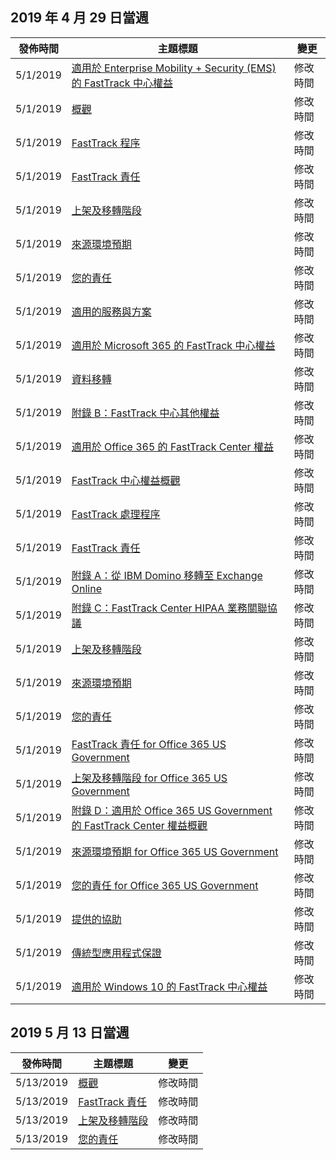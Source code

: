 <!-- This file is generated automatically each week. Changes made to this file will be overwritten.-->




## <a name="week-of-april-29-2019"></a>2019 年 4 月 29 日當週


| 發佈時間 |主題標題 | 變更 |
|------|------------|--------|
| 5/1/2019 | [適用於 Enterprise Mobility + Security (EMS) 的 FastTrack 中心權益](/FastTrack/ems-fasttrack-benefit-for-ems) | 修改時間 |
| 5/1/2019 | [概觀](/FastTrack/ems-fasttrack-benefit-overview) | 修改時間 |
| 5/1/2019 | [FastTrack 程序](/FastTrack/ems-fasttrack-process) | 修改時間 |
| 5/1/2019 | [FastTrack 責任](/FastTrack/ems-fasttrack-responsibilities) | 修改時間 |
| 5/1/2019 | [上架及移轉階段](/FastTrack/ems-onboarding-phases) | 修改時間 |
| 5/1/2019 | [來源環境預期](/FastTrack/ems-source-environment-expectations) | 修改時間 |
| 5/1/2019 | [您的責任](/FastTrack/ems-your-responsibilities) | 修改時間 |
| 5/1/2019 | [適用的服務與方案](/FastTrack/m365-eligible-services-and-plans) | 修改時間 |
| 5/1/2019 | [適用於 Microsoft 365 的 FastTrack 中心權益](/FastTrack/m365-fasttrack-benefit-overview) | 修改時間 |
| 5/1/2019 | [資料移轉](/FastTrack/o365-data-migration) | 修改時間 |
| 5/1/2019 | [附錄 B：FastTrack 中心其他權益](/FastTrack/o365-fasttrack-additional-benefits) | 修改時間 |
| 5/1/2019 | [適用於 Office 365 的 FastTrack Center 權益](/FastTrack/o365-fasttrack-benefit-for-office-365) | 修改時間 |
| 5/1/2019 | [FastTrack 中心權益概觀](/FastTrack/o365-fasttrack-benefit-overview) | 修改時間 |
| 5/1/2019 | [FastTrack 處理程序](/FastTrack/o365-fasttrack-process) | 修改時間 |
| 5/1/2019 | [FastTrack 責任](/FastTrack/o365-fasttrack-responsibilities) | 修改時間 |
| 5/1/2019 | [附錄 A：從 IBM Domino 移轉至 Exchange Online](/FastTrack/o365-from-ibm-domino-to-exchange-online) | 修改時間 |
| 5/1/2019 | [附錄 C：FastTrack Center HIPAA 業務關聯協議](/FastTrack/o365-hipaa-business-associate-agreement) | 修改時間 |
| 5/1/2019 | [上架及移轉階段](/FastTrack/o365-onboarding-and-migration) | 修改時間 |
| 5/1/2019 | [來源環境預期](/FastTrack/o365-source-environment-expectations) | 修改時間 |
| 5/1/2019 | [您的責任](/FastTrack/o365-your-responsibilities) | 修改時間 |
| 5/1/2019 | [FastTrack 責任 for Office 365 US Government](/FastTrack/us-gov-appendix-fasttrack-responsibilities) | 修改時間 |
| 5/1/2019 | [上架及移轉階段 for Office 365 US Government](/FastTrack/us-gov-appendix-onboarding-and-migration) | 修改時間 |
| 5/1/2019 | [附錄 D：適用於 Office 365 US Government 的 FastTrack Center 權益概觀](/FastTrack/us-gov-appendix-overview) | 修改時間 |
| 5/1/2019 | [來源環境預期 for Office 365 US Government](/FastTrack/us-gov-appendix-source-environment-expectations) | 修改時間 |
| 5/1/2019 | [您的責任 for Office 365 US Government](/FastTrack/us-gov-appendix-your-responsibilities) | 修改時間 |
| 5/1/2019 | [提供的協助](/FastTrack/win-10-daa-assistance-offered) | 修改時間 |
| 5/1/2019 | [傳統型應用程式保證](/FastTrack/win-10-desktop-app-assure) | 修改時間 |
| 5/1/2019 | [適用於 Windows 10 的 FastTrack 中心權益](/FastTrack/win-10-fasttrack-benefit-for-windows-10) | 修改時間 |


## <a name="week-of-may-13-2019"></a>2019 5 月 13 日當週


| 發佈時間 |主題標題 | 變更 |
|------|------------|--------|
| 5/13/2019 | [概觀](/FastTrack/ems-fasttrack-benefit-overview) | 修改時間 |
| 5/13/2019 | [FastTrack 責任](/FastTrack/ems-fasttrack-responsibilities) | 修改時間 |
| 5/13/2019 | [上架及移轉階段](/FastTrack/ems-onboarding-phases) | 修改時間 |
| 5/13/2019 | [您的責任](/FastTrack/ems-your-responsibilities) | 修改時間 |

